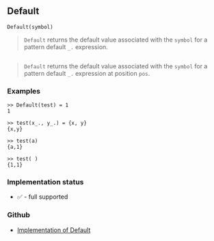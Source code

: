 ## Default

```
Default(symbol)
```

> `Default` returns the default value associated with the `symbol` for a pattern default `_.` expression.
 
 ```ition)
```

> `Default` returns the default value associated with the `symbol` for a pattern default `_.` expression at position `pos`.

### Examples

```
>> Default(test) = 1 
1 

>> test(x_., y_.) = {x, y} 
{x,y} 
				
>> test(a) 
{a,1} 
				
>> test( ) 
{1,1}
```







### Implementation status

* &#x2705; - full supported

### Github

* [Implementation of Default](https://github.com/axkr/symja_android_library/blob/master/symja_android_library/matheclipse-core/src/main/java/org/matheclipse/core/builtin/PatternMatching.java#L410) 
